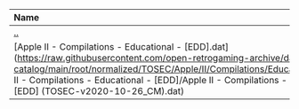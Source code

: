 |Name|Size|
|:---|---:|
|[..](../index.html)|DIR|
|[Apple II - Compilations - Educational - [EDD].dat](https://raw.githubusercontent.com/open-retrogaming-archive/dat-catalog/main/root/normalized/TOSEC/Apple/II/Compilations/Educational/[EDD]/Apple II - Compilations - Educational - [EDD]/Apple II - Compilations - Educational - [EDD] (TOSEC-v2020-10-26_CM).dat)|2915|
